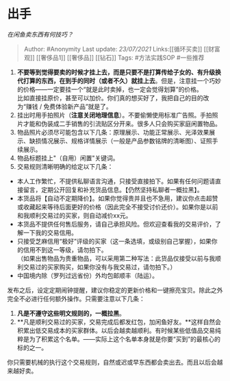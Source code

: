 # 出手
*在闲鱼卖东西有何技巧？*

> Author: #Anonymity
> Last update: *23/07/2021* 
> Links:[[循环买卖]] [[财富观]] [[奢侈品1]] [[奢侈品]] [[钻石]]
> Tags:   #方法实践SOP #一些推荐 

1. **不要等到觉得要卖的时候才挂上去，而是只要不是打算传给子女的、有升级换代打算的东西，在到手的同时（或者不久）就挂上去**。但是，注意挂一个巧妙的价格——一定要挂一个“就是此时卖掉，也一定会觉得划算”的价格。  
比如直接挂原价，甚至可以加价。你们真的想买好了，我把自己的目的改为“赚钱 / 免费体验新产品”就是了。
2. 挂出时用手拍照片（**注意关闭地理信息**）。不要偷懒使用标准广告照。手拍照片才能和伪装成二手销售的引流贴区分开来。很多人只会购买家庭闲置物品。
3. 物品照片必须尽可能包含以下几条：原理展示、功能正常展示、光泽效果展示、缺损情况展示、规格详情展示（一般是产品参数铭牌的清晰图）、证照手续展示。
4. 物品标题挂上"（自用）闲置"关键词。
5. 交易规则清晰明确的给定以下几条：


* 本人工作繁忙，不提供私聊语言沟通，只接受直接拍下。如果有任何问题请直接留言，定期公开回复和补充货品信息。【仍然坚持私聊者一概拉黑】。
* 本货品将【自动不定期降价】。如果你觉得贵并且也不急用，建议你点击超赞或收藏起来等待后面更好的价格（因此完全不接受讨价还价）。如果你是以前和我顺利交易过的买家，则自动减价xx元。
* 本货品不提供任何售后服务，请自己承担风险。但欢迎查看我的交易评价，了解一下我的交易信用。
* 只接受芝麻信用“极好”评级的买家（这一条选填，或级别自己掌握），如果你的信用不到这一等级，请勿拍下。  
（如果出售物品为贵重物品，可以采用第二种写法：此货品仅接受以前与我顺利交易过的买家购买，如果你没有与我交易过，请勿拍下。）
* 中国境内除（罗列过远省份）外均包邮顺丰（陆运）。

发布之后，设定定期闹钟提醒，建议你稳定的更新价格和一键擦亮宝贝。除此之外完全不必进行任何额外操作。只需要注意以下几条：


1. **凡是不遵守这些明文规则的，一概拉黑**。
2. **凡是顺利交易过的买家，交易完成后都发红包，加闲鱼好友。**这样自然会积累出低交易成本的买家群体。以后会越卖越顺利。有时候某些低值品交易纯粹是为了积累这个名单。——实际上这个名单本身就是你要“买到”的最核心的标的之一。

你只需要机械的执行这个交易规则，自然或迟或早东西都会卖出去。而且以后会越来越好卖。



